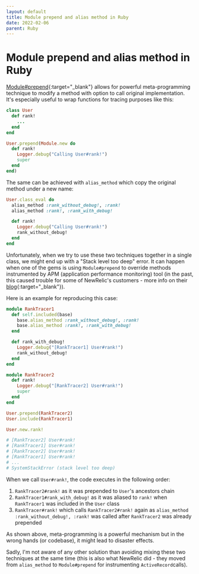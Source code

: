 ```yaml
---
layout: default
title: Module prepend and alias method in Ruby
date: 2022-02-06
parent: Ruby
---
```


# Module prepend and alias method in Ruby

[Module#prepend](https://ruby-doc.org/core-3.0.1/Module.html#method-i-prepend){:target="_blank"} allows for powerful meta-programming technique to modify a method with option to call original implementation. It's especially useful to wrap functions for tracing purposes like this:

```ruby
class User
  def rank!
    ...
  end
end

User.prepend(Module.new do
  def rank!
    Logger.debug("Calling User#rank!")
    super
  end
end)
```

The same can be achieved with `alias_method` which copy the original method under a new name:

```ruby
User.class_eval do
  alias_method :rank_without_debug!, :rank!
  alias_method :rank!, :rank_with_debug!

  def rank!
    Logger.debug("Calling User#rank!")
    rank_without_debug!
  end
end
```

Unfortunately, when we try to use these two techniques together in a single class, we might end up with a "Stack level too deep" error. It can happen when one of the gems is using `Module#prepend` to override methods instrumented by APM (application performance monitoring) tool (in the past, this caused trouble for some of NewRelic's customers - more info on their [blog](https://newrelic.com/blog/best-practices/ruby-agent-module-prepend-alias-method-chains){:target="_blank"}).

Here is an example for reproducing this case:

```ruby
module RankTracer1
  def self.included(base)
    base.alias_method :rank_without_debug!, :rank!
    base.alias_method :rank!, :rank_with_debug!
  end

  def rank_with_debug!
    Logger.debug("[RankTracer1] User#rank!")
    rank_without_debug!
  end
end

module RankTracer2
  def rank!
    Logger.debug("[RankTracer2] User#rank!")
    super
  end
end

User.prepend(RankTracer2)
User.include(RankTracer1)

User.new.rank!

# [RankTracer2] User#rank!
# [RankTracer1] User#rank!
# [RankTracer2] User#rank!
# [RankTracer1] User#rank!
# ...
# SystemStackError (stack level too deep)
```

When we call `User#rank!`, the code executes in the following order:

1. `RankTracer2#rank!` as it was prepended to `User`'s ancestors chain
2. `RankTracer1#rank_with_debug!` as it was aliased to `rank!` when `RankTracer1` was included in the `User` class
3. `RankTracer#rank!` which calls `RankTracer2#rank!` again as `alias_method :rank_without_debug!, :rank!` was called after `RankTracer2` was already prepended

As shown above, meta-programming is a powerful mechanism but in the wrong hands (or codebase), it might lead to disaster effects.

Sadly, I'm not aware of any other solution than avoiding mixing these two techniques at the same time (this is also what NewRelic did - they moved from `alias_method` to `Module#prepend` for instrumenting `ActiveRecord`calls).
